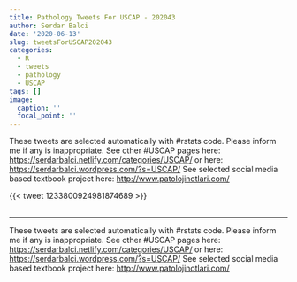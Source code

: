 ```yaml
---
title: Pathology Tweets For USCAP - 202043
author: Serdar Balci
date: '2020-06-13'
slug: tweetsForUSCAP202043
categories:
  - R
  - tweets
  - pathology
  - USCAP
tags: []
image:
  caption: ''
  focal_point: ''
---
```



These tweets are selected automatically with #rstats code. Please inform me if any is inappropriate.
See other #USCAP pages here: https://serdarbalci.netlify.com/categories/USCAP/  or here: https://serdarbalci.wordpress.com/?s=USCAP/ 
See selected social media based textbook project here: http://www.patolojinotlari.com/

{{< tweet 1233800924981874689 >}}
<br>
<br>
<hr>


These tweets are selected automatically with #rstats code. Please inform me if any is inappropriate.
See other #USCAP pages here: https://serdarbalci.netlify.com/categories/USCAP/  or here: https://serdarbalci.wordpress.com/?s=USCAP/ 
See selected social media based textbook project here: http://www.patolojinotlari.com/
